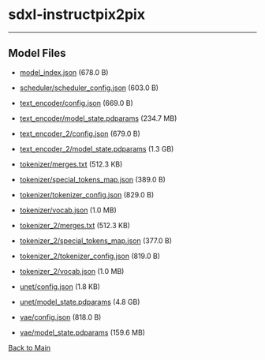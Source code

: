 
# sdxl-instructpix2pix
---



## Model Files

- [model_index.json](https://paddlenlp.bj.bcebos.com/models/community/sayakpaul/sdxl-instructpix2pix/model_index.json) (678.0 B)

- [scheduler/scheduler_config.json](https://paddlenlp.bj.bcebos.com/models/community/sayakpaul/sdxl-instructpix2pix/scheduler/scheduler_config.json) (603.0 B)

- [text_encoder/config.json](https://paddlenlp.bj.bcebos.com/models/community/sayakpaul/sdxl-instructpix2pix/text_encoder/config.json) (669.0 B)

- [text_encoder/model_state.pdparams](https://paddlenlp.bj.bcebos.com/models/community/sayakpaul/sdxl-instructpix2pix/text_encoder/model_state.pdparams) (234.7 MB)

- [text_encoder_2/config.json](https://paddlenlp.bj.bcebos.com/models/community/sayakpaul/sdxl-instructpix2pix/text_encoder_2/config.json) (679.0 B)

- [text_encoder_2/model_state.pdparams](https://paddlenlp.bj.bcebos.com/models/community/sayakpaul/sdxl-instructpix2pix/text_encoder_2/model_state.pdparams) (1.3 GB)

- [tokenizer/merges.txt](https://paddlenlp.bj.bcebos.com/models/community/sayakpaul/sdxl-instructpix2pix/tokenizer/merges.txt) (512.3 KB)

- [tokenizer/special_tokens_map.json](https://paddlenlp.bj.bcebos.com/models/community/sayakpaul/sdxl-instructpix2pix/tokenizer/special_tokens_map.json) (389.0 B)

- [tokenizer/tokenizer_config.json](https://paddlenlp.bj.bcebos.com/models/community/sayakpaul/sdxl-instructpix2pix/tokenizer/tokenizer_config.json) (829.0 B)

- [tokenizer/vocab.json](https://paddlenlp.bj.bcebos.com/models/community/sayakpaul/sdxl-instructpix2pix/tokenizer/vocab.json) (1.0 MB)

- [tokenizer_2/merges.txt](https://paddlenlp.bj.bcebos.com/models/community/sayakpaul/sdxl-instructpix2pix/tokenizer_2/merges.txt) (512.3 KB)

- [tokenizer_2/special_tokens_map.json](https://paddlenlp.bj.bcebos.com/models/community/sayakpaul/sdxl-instructpix2pix/tokenizer_2/special_tokens_map.json) (377.0 B)

- [tokenizer_2/tokenizer_config.json](https://paddlenlp.bj.bcebos.com/models/community/sayakpaul/sdxl-instructpix2pix/tokenizer_2/tokenizer_config.json) (819.0 B)

- [tokenizer_2/vocab.json](https://paddlenlp.bj.bcebos.com/models/community/sayakpaul/sdxl-instructpix2pix/tokenizer_2/vocab.json) (1.0 MB)

- [unet/config.json](https://paddlenlp.bj.bcebos.com/models/community/sayakpaul/sdxl-instructpix2pix/unet/config.json) (1.8 KB)

- [unet/model_state.pdparams](https://paddlenlp.bj.bcebos.com/models/community/sayakpaul/sdxl-instructpix2pix/unet/model_state.pdparams) (4.8 GB)

- [vae/config.json](https://paddlenlp.bj.bcebos.com/models/community/sayakpaul/sdxl-instructpix2pix/vae/config.json) (818.0 B)

- [vae/model_state.pdparams](https://paddlenlp.bj.bcebos.com/models/community/sayakpaul/sdxl-instructpix2pix/vae/model_state.pdparams) (159.6 MB)


[Back to Main](../../)